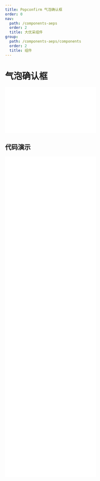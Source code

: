 ```yaml
---
title: Popconfirm 气泡确认框
order: 0
nav:
  path: /components-aeps
  order: 2
  title: 大优采组件
group:
  path: /components-aeps/components
  order: 2
  title: 组件
---
```


# 气泡确认框

<div>
<embed src="@docs-common/popconfirm/index.md"></embed>
</div>
        
## 代码演示

<Row gutter=8>

  <Col span=12>
    
  <div class="code-box"><embed src="@abiz-rc-aeps/popconfirm/demo/basic-popconfirm-aeps.md"></embed></div>
          
  <div class="code-box"><embed src="@abiz-rc-aeps/popconfirm/demo/placement-popconfirm-aeps.md"></embed></div>
          
  <div class="code-box"><embed src="@abiz-rc-aeps/popconfirm/demo/icon-popconfirm-aeps.md"></embed></div>
          
  </Col>
          
  <Col span=12>
    
  <div class="code-box"><embed src="@abiz-rc-aeps/popconfirm/demo/locale-popconfirm-aeps.md"></embed></div>
          
  <div class="code-box"><embed src="@abiz-rc-aeps/popconfirm/demo/dynamic-trigger-popconfirm-aeps.md"></embed></div>
          
  <div class="code-box"><embed src="@abiz-rc-aeps/popconfirm/demo/async-popconfirm-aeps.md"></embed></div>
          
  </Col>
          
</Row>
        
<div><embed src="@docs-common/popconfirm/index-api.md"></embed><div>
